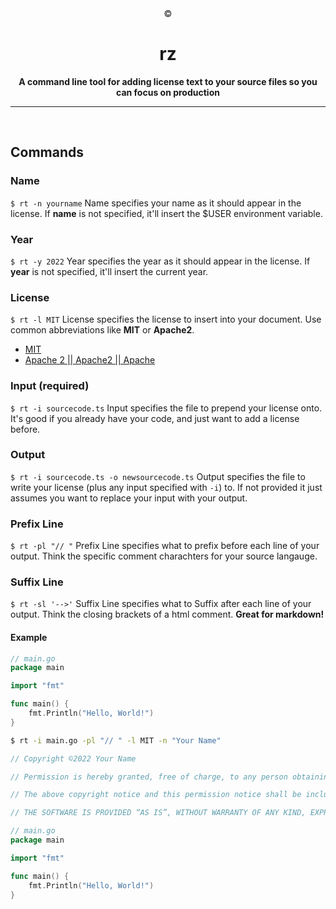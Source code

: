 <div align="center">
©
  <h1>rz</h1>

  <strong>A command line tool for adding license text to your source files so you can focus on production</strong>

</div> 
<hr>
<br>

## Commands

### Name
`$ rt -n yourname`
Name specifies your name as it should appear in the license. If **name** is not specified, it'll insert the $USER environment variable.

### Year
`$ rt -y 2022`
Year specifies the year as it should appear in the license. If **year** is not specified, it'll insert the current year.

### License
`$ rt -l MIT`
License specifies the license to insert into your document. Use common abbreviations like **MIT** or **Apache2**.

- [MIT](https://opensource.org/licenses/MIT)
- [Apache 2 || Apache2 || Apache](https://opensource.org/licenses/Apache-2.0)

### Input (required)
`$ rt -i sourcecode.ts`
Input specifies the file to prepend your license onto. It's good if you already have your code, and just want to add a license before.

### Output
`$ rt -i sourcecode.ts -o newsourcecode.ts`
Output specifies the file to write your license (plus any input specified with `-i`) to. If not provided it just assumes you want to replace your input with your output.

### Prefix Line
`$ rt -pl "// "`
Prefix Line specifies what to prefix before each line of your output. Think the specific comment charachters for your source langauge.

### Suffix Line
`$ rt -sl '-->'`
Suffix Line specifies what to Suffix after each line of your output. Think the closing brackets of a html comment. **Great for markdown!**

#### Example
```go
// main.go
package main

import "fmt"

func main() {
    fmt.Println("Hello, World!")
}
```
```sh
$ rt -i main.go -pl "// " -l MIT -n "Your Name"
```
```go
// Copyright ©2022 Your Name

// Permission is hereby granted, free of charge, to any person obtaining a copy of this software and associated documentation files (the “Software”), to deal in the Software without restriction, including without limitation the rights to use, copy, modify, merge, publish, distribute, sublicense, and/or sell copies of the Software, and to permit persons to whom the Software is furnished to do so, subject to the following conditions:

// The above copyright notice and this permission notice shall be included in all copies or substantial portions of the Software.

// THE SOFTWARE IS PROVIDED “AS IS”, WITHOUT WARRANTY OF ANY KIND, EXPRESS OR IMPLIED, INCLUDING BUT NOT LIMITED TO THE WARRANTIES OF MERCHANTABILITY, FITNESS FOR A PARTICULAR PURPOSE AND NONINFRINGEMENT. IN NO EVENT SHALL THE AUTHORS OR COPYRIGHT HOLDERS BE LIABLE FOR ANY CLAIM, DAMAGES OR OTHER LIABILITY, WHETHER IN AN ACTION OF CONTRACT, TORT OR OTHERWISE, ARISING FROM, OUT OF OR IN CONNECTION WITH THE SOFTWARE OR THE USE OR OTHER DEALINGS IN THE SOFTWARE.

// main.go
package main

import "fmt"

func main() {
    fmt.Println("Hello, World!")
}
```
<!-- 
## Installation -->
